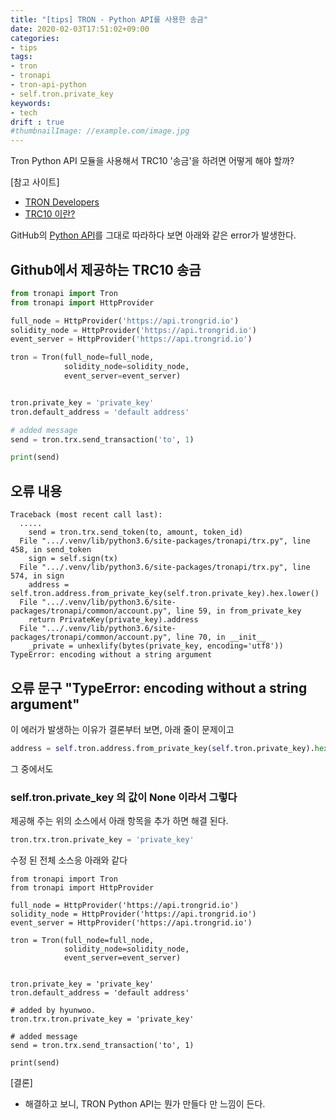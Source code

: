 ```yaml
---
title: "[tips] TRON - Python API를 사용한 송금"
date: 2020-02-03T17:51:02+09:00
categories:
- tips
tags:
- tron
- tronapi
- tron-api-python
- self.tron.private_key
keywords:
- tech
drift : true
#thumbnailImage: //example.com/image.jpg
---
```

Tron Python API 모듈을 사용해서 TRC10 '송금'을 하려면 어떻게 해야 할까?
<!--more-->
[참고 사이트]
- [TRON Developers](https://developers.tron.network/)
- [TRC10 이란?](https://developers.tron.network/docs/trc10-token)

GitHub의 [Python API](https://github.com/iexbase/tron-api-python/blob/master/examples/send-transaction.py)를 그대로 따라하다 보면 아래와 같은 error가 발생한다.
## Github에서 제공하는 TRC10  송금

```python
from tronapi import Tron
from tronapi import HttpProvider

full_node = HttpProvider('https://api.trongrid.io')
solidity_node = HttpProvider('https://api.trongrid.io')
event_server = HttpProvider('https://api.trongrid.io')

tron = Tron(full_node=full_node,
            solidity_node=solidity_node,
            event_server=event_server)


tron.private_key = 'private_key'
tron.default_address = 'default address'

# added message
send = tron.trx.send_transaction('to', 1)

print(send)
```




## 오류 내용
```
Traceback (most recent call last):
  .....
    send = tron.trx.send_token(to, amount, token_id)
  File ".../.venv/lib/python3.6/site-packages/tronapi/trx.py", line 458, in send_token
    sign = self.sign(tx)
  File ".../.venv/lib/python3.6/site-packages/tronapi/trx.py", line 574, in sign
    address = self.tron.address.from_private_key(self.tron.private_key).hex.lower()
  File ".../.venv/lib/python3.6/site-packages/tronapi/common/account.py", line 59, in from_private_key
    return PrivateKey(private_key).address
  File ".../.venv/lib/python3.6/site-packages/tronapi/common/account.py", line 70, in __init__
    _private = unhexlify(bytes(private_key, encoding='utf8'))
TypeError: encoding without a string argument
```

## 오류 문구 "TypeError: encoding without a string argument"
이 에러가 발생하는 이유가 결론부터 보면, 아래 줄이 문제이고

```python
address = self.tron.address.from_private_key(self.tron.private_key).hex.lower()
```
그 중에서도
### self.tron.private_key 의 값이 None 이라서 그렇다


제공해 주는 위의 소스에서 아래 항목을 추가 하면 해결 된다.

```python
tron.trx.tron.private_key = 'private_key'
```

수정 된 전체 소스응 아래와 같다
```
from tronapi import Tron
from tronapi import HttpProvider

full_node = HttpProvider('https://api.trongrid.io')
solidity_node = HttpProvider('https://api.trongrid.io')
event_server = HttpProvider('https://api.trongrid.io')

tron = Tron(full_node=full_node,
            solidity_node=solidity_node,
            event_server=event_server)


tron.private_key = 'private_key'
tron.default_address = 'default address'

# added by hyunwoo.
tron.trx.tron.private_key = 'private_key'

# added message
send = tron.trx.send_transaction('to', 1)

print(send)
```

[결론]
 - 해결하고 보니, TRON Python API는 뭔가 만들다 만 느낌이 든다. 